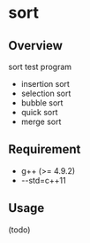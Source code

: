sort
====
## Overview
sort test program

* insertion sort
* selection sort
* bubble sort
* quick sort
* merge sort

## Requirement
* g++ (>= 4.9.2)
* --std=c++11

## Usage
(todo)
